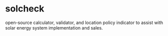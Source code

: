 # solcheck
open-source calculator, validator, and location policy indicator to assist with solar energy system implementation and sales.
